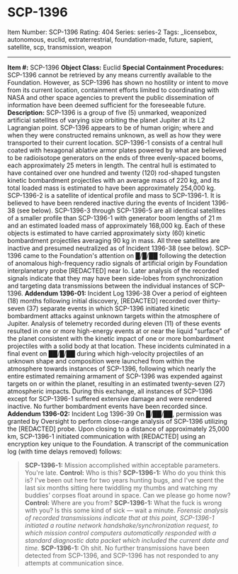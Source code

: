 # SCP-1396
Item Number: SCP-1396
Rating: 404
Series: series-2
Tags: _licensebox, autonomous, euclid, extraterrestrial, foundation-made, future, sapient, satellite, scp, transmission, weapon

---

**Item #:** SCP-1396
**Object Class:** Euclid
**Special Containment Procedures:** SCP-1396 cannot be retrieved by any means currently available to the Foundation. However, as SCP-1396 has shown no hostility or intent to move from its current location, containment efforts limited to coordinating with NASA and other space agencies to prevent the public dissemination of information have been deemed sufficient for the foreseeable future.
**Description:** SCP-1396 is a group of five (5) unmarked, weaponized artificial satellites of varying size orbiting the planet Jupiter at its L2 Lagrangian point. SCP-1396 appears to be of human origin; where and when they were constructed remains unknown, as well as how they were transported to their current location.
SCP-1396-1 consists of a central hull coated with hexagonal ablative armor plates powered by what are believed to be radioisotope generators on the ends of three evenly-spaced booms, each approximately 25 meters in length. The central hull is estimated to have contained over one hundred and twenty (120) rod-shaped tungsten kinetic bombardment projectiles with an average mass of 220 kg, and its total loaded mass is estimated to have been approximately 254,000 kg.
SCP-1396-2 is a satellite of identical profile and mass to SCP-1396-1. It is believed to have been rendered inactive during the events of Incident 1396-38 (see below).
SCP-1396-3 through SCP-1396-5 are all identical satellites of a smaller profile than SCP-1396-1 with generator boom lengths of 21 m and an estimated loaded mass of approximately 168,000 kg. Each of these objects is estimated to have carried approximately sixty (60) kinetic bombardment projectiles averaging 90 kg in mass. All three satellites are inactive and presumed neutralized as of Incident 1396-38 (see below).
SCP-1396 came to the Foundation's attention on █/█/██ following the detection of anomalous high-frequency radio signals of artificial origin by Foundation interplanetary probe [REDACTED] near Io. Later analysis of the recorded signals indicate that they may have been side-lobes from synchronization and targeting data transmissions between the individual instances of SCP-1396.
**Addendum 1396-01:** Incident Log 1396-38
Over a period of eighteen (18) months following initial discovery, [REDACTED] recorded over thirty-seven (37) separate events in which SCP-1396 initiated kinetic bombardment attacks against unknown targets within the atmosphere of Jupiter. Analysis of telemetry recorded during eleven (11) of these events resulted in one or more high-energy events at or near the liquid "surface" of the planet consistent with the kinetic impact of one or more bombardment projectiles with a solid body at that location.
These incidents culminated in a final event on ██/█/██ during which high-velocity projectiles of an unknown shape and composition were launched from within the atmosphere towards instances of SCP-1396, following which nearly the entire estimated remaining armament of SCP-1396 was expended against targets on or within the planet, resulting in an estimated twenty-seven (27) atmospheric impacts. During this exchange, all instances of SCP-1396 except for SCP-1396-1 suffered extensive damage and were rendered inactive. No further bombardment events have been recorded since.
**Addendum 1396-02:** Incident Log 1396-39
On █/██/██, permission was granted by Oversight to perform close-range analysis of SCP-1396 utilizing the [REDACTED] probe. Upon closing to a distance of approximately 25,000 km, SCP-1396-1 initiated communication with [REDACTED] using an encryption key unique to the Foundation. A transcript of the communication log (with time delays removed) follows:
> **SCP-1396-1:** Mission accomplished within acceptable parameters. You're late.
> **Control:** Who is this?
> **SCP-1396-1:** Who do you think this is? I've been out here for two years hunting bugs, and I've spent the last six months sitting here twiddling my thumbs and watching my buddies' corpses float around in space. Can we please go home now?
> **Control:** Where are you from?
> **SCP-1396-1:** What the fuck is wrong with you? Is this some kind of sick — wait a minute.
> _Forensic analysis of recorded transmissions indicate that at this point, SCP-1396-1 initiated a routine network handshake/synchronization request, to which mission control computers automatically responded with a standard diagnostic data packet which included the current date and time._
> **SCP-1396-1:** Oh shit.
No further transmissions have been detected from SCP-1396, and SCP-1396 has not responded to any attempts at communication since.